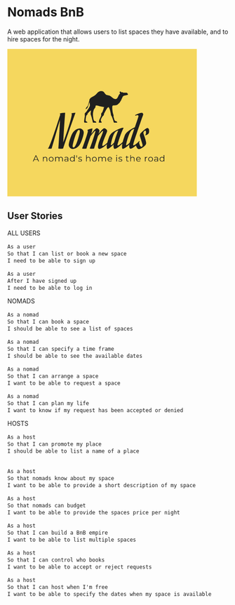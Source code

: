 # Nomads BnB

A web application that allows users to list spaces they have available, and to hire spaces for the night.

![Image 1](https://github.com/just-tam/makersBnB/blob/master/Nomads_logo.png?raw=true)



## User Stories

ALL USERS

```
As a user
So that I can list or book a new space
I need to be able to sign up
```

```
As a user
After I have signed up
I need to be able to log in
```

NOMADS

```
As a nomad 
So that I can book a space
I should be able to see a list of spaces
```

```
As a nomad
So that I can specify a time frame
I should be able to see the available dates
```
```
As a nomad
So that I can arrange a space
I want to be able to request a space
```

```
As a nomad
So that I can plan my life
I want to know if my request has been accepted or denied
```

HOSTS

```
As a host
So that I can promote my place
I should be able to list a name of a place
```

```

As a host
So that nomads know about my space
I want to be able to provide a short description of my space
```

```
As a host
So that nomads can budget
I want to be able to provide the spaces price per night
```


```
As a host
So that I can build a BnB empire
I want to be able to list multiple spaces
```

```
As a host
So that I can control who books
I want to be able to accept or reject requests
```

```
As a host
So that I can host when I'm free
I want to be able to specify the dates when my space is available
```

